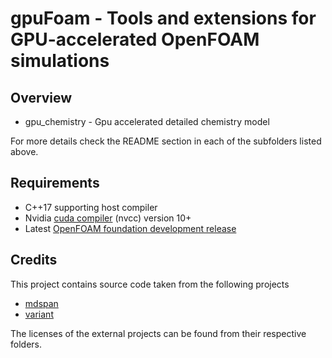 # gpuFoam - Tools and extensions for GPU-accelerated OpenFOAM simulations

## Overview
* gpu_chemistry - Gpu accelerated detailed chemistry model

For more details check the README section in each of the subfolders listed above.

## Requirements
* C++17 supporting host compiler 
* Nvidia [cuda compiler](https://developer.nvidia.com/hpc-sdk) (nvcc) version 10+
* Latest [OpenFOAM foundation development release](https://openfoam.org/version/dev/)

## Credits
This project contains source code taken from the following projects

* [mdspan](https://github.com/kokkos/mdspan) 
* [variant](https://github.com/bryancatanzaro/variant) 

The licenses of the external projects can be found from their respective folders.